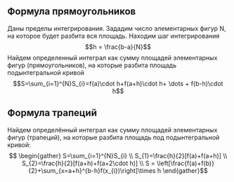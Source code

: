 ## Формула прямоугольников

Даны пределы интегрирования. Зададим число элементарных фигур N, на которое будет разбита вся площадь. Находим шаг интегрирования
$$h = \frac{b-a}{N}$$
Найдем определенный интеграл как сумму площадей элементарных фигур (прямоугольников), на которые разбита площадь подынтегральной кривой
$$S=\sum_{i=1}^{N}S_{i}=f(a)\cdot h+f(a+h)\cdot h+ \dots + f(b-h)\cdot h$$
## Формула трапеций

Найдем определённый интеграл как сумму площадей элементарных фигур (трапеций), на которые разбита площадь под подынтегральной кривой:
$$
\begin{gather}
S=\sum_{i=1}^{N}S_{i} \\
S_{1}=\frac{h}{2}[f(a)+f(a+h)] \\
S_{2}=\frac{h}{2}[f(a+h)+f(a+2\cdot h)] \\
S = \left[\frac{f(a)+f(b)}{2}+\sum_{x=a+h}^{b-h}f(x_{i})\right]\times h
\end{gather}$$